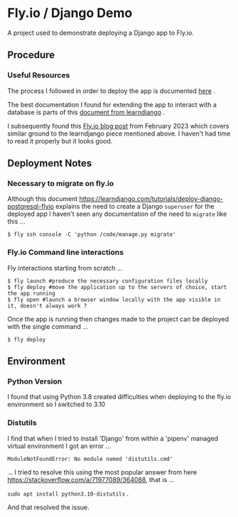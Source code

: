 # Fly.io / Django Demo

A project used to demonstrate deploying a Django app to Fly.io.

## Procedure
### Useful Resources
The process I followed in order to deploy the app is documented [here](https://fly.io/docs/django/getting-started/) . 

The best documentation I found for extending the app to interact with a database is parts of this [document from learndjango](https://learndjango.com/tutorials/deploy-django-postgresql-flyio) .

I subsequently found this [Fly.io blog post](https://fly.io/blog/deploying-django-to-production/) from February 2023 which covers similar ground to the learndjango piece mentioned above. I haven't had time to read it properly but it looks good.

## Deployment Notes

### Necessary to migrate on fly.io

Although this document https://learndjango.com/tutorials/deploy-django-postgresql-flyio explains the need to create a Django `superuser` for the deployed app I haven't seen any documentation of the need to `migrate` like this ... 
```
$ fly ssh console -C 'python /code/manage.py migrate'
```

### Fly.io Command line interactions 

Fly interactions starting from scratch ...
```
$ fly launch #produce the necessary configuration files locally
$ fly deploy #move the application up to the servers of choice, start the app running
$ fly open #launch a browser window locally with the app visible in it, doesn't always work ?
```

Once the app is running then changes made to the project can be deployed with the single command ...
```
$ fly deploy 
```


## Environment
### Python Version
I found that using Python 3.8 created difficulties when deploying to the fly.io environment so I switched to 3.10

### Distutils
I find that when I tried to install 'Django' from within a 'pipenv' managed virtual environment I got an error ...

`ModuleNotFoundError: No module named 'distutils.cmd'`

... I tried to resolve this using the most popular answer from here https://stackoverflow.com/a/71977089/364088, that is ... 

`sudo apt install python3.10-distutils` . 

And that resolved the issue. 
